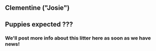## Clementine (\"Josie\")

## Puppies expected ???


### We'll post more info about this litter here as soon as we have news!
